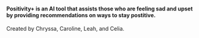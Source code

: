 #### Positivity+ is an AI tool that assists those who are feeling sad and upset by providing recommendations on ways to stay postitive. 

Created by Chryssa, Caroline, Leah, and Celia. 
